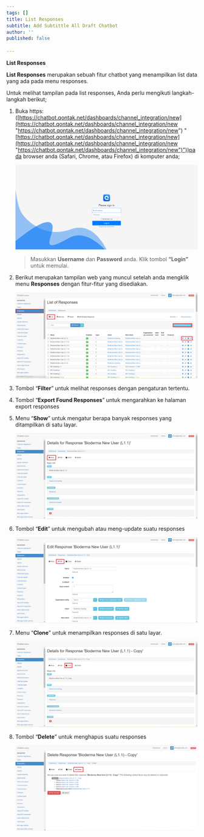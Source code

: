 ```yaml
---
tags: []
title: List Responses
subtitle: Add Subtittle All Draft Chatbot
author: ''
published: false

---
```

**List Responses**

**List Responses** merupakan sebuah fitur chatbot yang menampilkan list data yang ada pada menu responses.

Untuk melihat tampilan pada list responses, Anda perlu mengikuti langkah-langkah berikut;

1. Buka https: ([https://chatbot.qontak.net/dashboards/channel_integration/new](https://chatbot.qontak.net/dashboards/channel_integration/new "https://chatbot.qontak.net/dashboards/channel_integration/new") "[https://chatbot.qontak.net/dashboards/channel_integration/new](https://chatbot.qontak.net/dashboards/channel_integration/new "https://chatbot.qontak.net/dashboards/channel_integration/new")"))pada browser anda (Safari, Chrome, atau Firefox) di komputer anda;

   ![](/uploads/channell.PNG)

   > Masukkan **Username** dan **Password** anda. Klik tombol **“Login”** untuk memulai.
2. Berikut merupakan tampilan web yang muncul setelah anda mengklik menu **Responses** dengan fitur-fitur yang disediakan.

   ![](/uploads/listresponses.PNG)
3. Tombol “**Filter**” untuk melihat responses dengan pengaturan tertentu.
4. Tombol “**Export Found Responses**” untuk mengarahkan ke halaman export responses
5. Menu “**Show**” untuk mengatur berapa banyak responses yang ditampilkan di satu layar.

   ![](/uploads/listresponses1.PNG)
6. Tombol “**Edit**” untuk mengubah atau meng-update suatu responses

   ![](/uploads/listresponses2.PNG)
7. Menu “**Clone**” untuk menampilkan responses di satu layar.

   ![](/uploads/listresponses3.PNG)
8. Tombol “**Delete**” untuk menghapus suatu responses

   ![](/uploads/listresponses4.PNG)